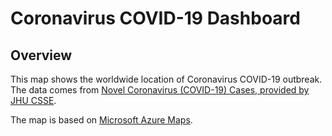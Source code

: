 # Coronavirus COVID-19 Dashboard

## Overview
This map shows the worldwide location of Coronavirus COVID-19 outbreak. The data comes from  [Novel Coronavirus (COVID-19) Cases, provided by JHU CSSE](https://github.com/CSSEGISandData/COVID-19).

The map is based on [Microsoft Azure Maps](https://azure.microsoft.com/en-us/services/azure-maps/).
